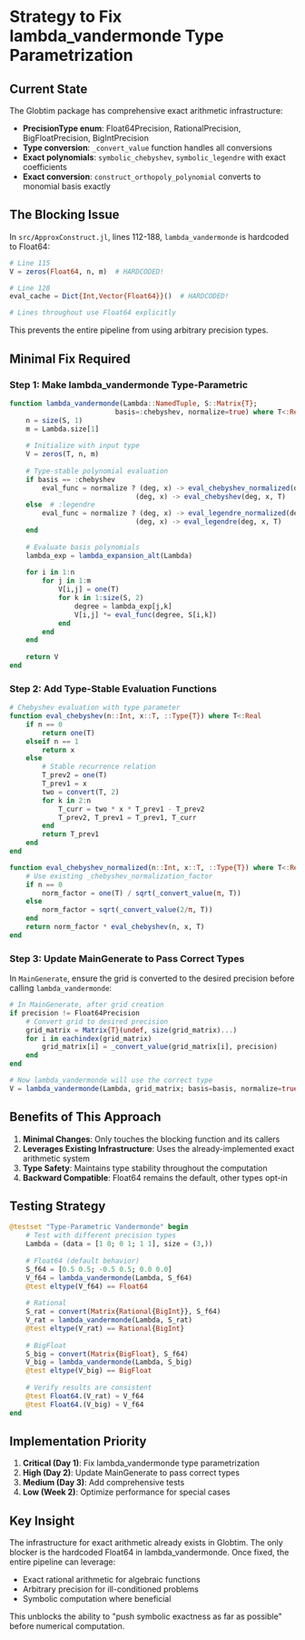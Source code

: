 # Strategy to Fix lambda_vandermonde Type Parametrization

## Current State

The Globtim package has comprehensive exact arithmetic infrastructure:
- **PrecisionType enum**: Float64Precision, RationalPrecision, BigFloatPrecision, BigIntPrecision
- **Type conversion**: `_convert_value` function handles all conversions
- **Exact polynomials**: `symbolic_chebyshev`, `symbolic_legendre` with exact coefficients
- **Exact conversion**: `construct_orthopoly_polynomial` converts to monomial basis exactly

## The Blocking Issue

In `src/ApproxConstruct.jl`, lines 112-188, `lambda_vandermonde` is hardcoded to Float64:

```julia
# Line 115
V = zeros(Float64, n, m)  # HARDCODED!

# Line 128
eval_cache = Dict{Int,Vector{Float64}}()  # HARDCODED!

# Lines throughout use Float64 explicitly
```

This prevents the entire pipeline from using arbitrary precision types.

## Minimal Fix Required

### Step 1: Make lambda_vandermonde Type-Parametric

```julia
function lambda_vandermonde(Lambda::NamedTuple, S::Matrix{T}; 
                          basis=:chebyshev, normalize=true) where T<:Real
    n = size(S, 1)
    m = Lambda.size[1]
    
    # Initialize with input type
    V = zeros(T, n, m)
    
    # Type-stable polynomial evaluation
    if basis == :chebyshev
        eval_func = normalize ? (deg, x) -> eval_chebyshev_normalized(deg, x, T) : 
                               (deg, x) -> eval_chebyshev(deg, x, T)
    else  # :legendre
        eval_func = normalize ? (deg, x) -> eval_legendre_normalized(deg, x, T) :
                               (deg, x) -> eval_legendre(deg, x, T)
    end
    
    # Evaluate basis polynomials
    lambda_exp = lambda_expansion_alt(Lambda)
    
    for i in 1:n
        for j in 1:m
            V[i,j] = one(T)
            for k in 1:size(S, 2)
                degree = lambda_exp[j,k]
                V[i,j] *= eval_func(degree, S[i,k])
            end
        end
    end
    
    return V
end
```

### Step 2: Add Type-Stable Evaluation Functions

```julia
# Chebyshev evaluation with type parameter
function eval_chebyshev(n::Int, x::T, ::Type{T}) where T<:Real
    if n == 0
        return one(T)
    elseif n == 1
        return x
    else
        # Stable recurrence relation
        T_prev2 = one(T)
        T_prev1 = x
        two = convert(T, 2)
        for k in 2:n
            T_curr = two * x * T_prev1 - T_prev2
            T_prev2, T_prev1 = T_prev1, T_curr
        end
        return T_prev1
    end
end

function eval_chebyshev_normalized(n::Int, x::T, ::Type{T}) where T<:Real
    # Use existing _chebyshev_normalization_factor
    if n == 0
        norm_factor = one(T) / sqrt(_convert_value(π, T))
    else
        norm_factor = sqrt(_convert_value(2/π, T))
    end
    return norm_factor * eval_chebyshev(n, x, T)
end
```

### Step 3: Update MainGenerate to Pass Correct Types

In `MainGenerate`, ensure the grid is converted to the desired precision before calling `lambda_vandermonde`:

```julia
# In MainGenerate, after grid creation
if precision != Float64Precision
    # Convert grid to desired precision
    grid_matrix = Matrix{T}(undef, size(grid_matrix)...)
    for i in eachindex(grid_matrix)
        grid_matrix[i] = _convert_value(grid_matrix[i], precision)
    end
end

# Now lambda_vandermonde will use the correct type
V = lambda_vandermonde(Lambda, grid_matrix; basis=basis, normalize=true)
```

## Benefits of This Approach

1. **Minimal Changes**: Only touches the blocking function and its callers
2. **Leverages Existing Infrastructure**: Uses the already-implemented exact arithmetic system
3. **Type Safety**: Maintains type stability throughout the computation
4. **Backward Compatible**: Float64 remains the default, other types opt-in

## Testing Strategy

```julia
@testset "Type-Parametric Vandermonde" begin
    # Test with different precision types
    Lambda = (data = [1 0; 0 1; 1 1], size = (3,))
    
    # Float64 (default behavior)
    S_f64 = [0.5 0.5; -0.5 0.5; 0.0 0.0]
    V_f64 = lambda_vandermonde(Lambda, S_f64)
    @test eltype(V_f64) == Float64
    
    # Rational
    S_rat = convert(Matrix{Rational{BigInt}}, S_f64)
    V_rat = lambda_vandermonde(Lambda, S_rat)
    @test eltype(V_rat) == Rational{BigInt}
    
    # BigFloat
    S_big = convert(Matrix{BigFloat}, S_f64)
    V_big = lambda_vandermonde(Lambda, S_big)
    @test eltype(V_big) == BigFloat
    
    # Verify results are consistent
    @test Float64.(V_rat) ≈ V_f64
    @test Float64.(V_big) ≈ V_f64
end
```

## Implementation Priority

1. **Critical (Day 1)**: Fix lambda_vandermonde type parametrization
2. **High (Day 2)**: Update MainGenerate to pass correct types
3. **Medium (Day 3)**: Add comprehensive tests
4. **Low (Week 2)**: Optimize performance for special cases

## Key Insight

The infrastructure for exact arithmetic already exists in Globtim. The only blocker is the hardcoded Float64 in lambda_vandermonde. Once fixed, the entire pipeline can leverage:
- Exact rational arithmetic for algebraic functions
- Arbitrary precision for ill-conditioned problems
- Symbolic computation where beneficial

This unblocks the ability to "push symbolic exactness as far as possible" before numerical computation.